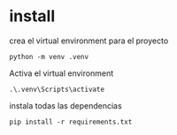 # install

crea el virtual environment para el proyecto
```
python -m venv .venv
```

Activa el virtual environment
```
.\.venv\Scripts\activate
```

instala todas las dependencias
```
pip install -r requirements.txt
```

